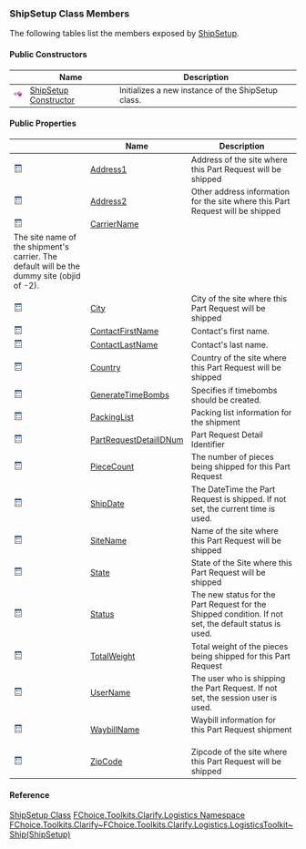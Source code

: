 ### ShipSetup Class Members

The following tables list the members exposed by [ShipSetup](FChoice.Toolkits.Clarify~FChoice.Toolkits.Clarify.Logistics.ShipSetup.md).

#### Public Constructors

|   | Name | Description |
| --- | --- | --- |
| ![Public Constructor](dotnetimages/publicConstructor.png) | [ShipSetup Constructor](FChoice.Toolkits.Clarify~FChoice.Toolkits.Clarify.Logistics.ShipSetup~_ctor.md) | Initializes a new instance of the ShipSetup class.   |

#### Public Properties

|   | Name | Description |
| --- | --- | --- |
| ![Public Property](dotnetimages/publicProperty.png) | [Address1](FChoice.Toolkits.Clarify~FChoice.Toolkits.Clarify.Logistics.ShipSetup~Address1.md) | Address of the site where this Part Request will be shipped   |
| ![Public Property](dotnetimages/publicProperty.png) | [Address2](FChoice.Toolkits.Clarify~FChoice.Toolkits.Clarify.Logistics.ShipSetup~Address2.md) | Other address information for the site where this Part Request will be shipped   |
| ![Public Property](dotnetimages/publicProperty.png) | [CarrierName](FChoice.Toolkits.Clarify~FChoice.Toolkits.Clarify.Logistics.ShipSetup~CarrierName.md) |
The site name of the shipment's carrier. The default will be the dummy site (objid of -2). |
| ![Public Property](dotnetimages/publicProperty.png) | [City](FChoice.Toolkits.Clarify~FChoice.Toolkits.Clarify.Logistics.ShipSetup~City.md) | City of the site where this Part Request will be shipped   |
| ![Public Property](dotnetimages/publicProperty.png) | [ContactFirstName](FChoice.Toolkits.Clarify~FChoice.Toolkits.Clarify.Logistics.ShipSetup~ContactFirstName.md) | Contact's first name.   |
| ![Public Property](dotnetimages/publicProperty.png) | [ContactLastName](FChoice.Toolkits.Clarify~FChoice.Toolkits.Clarify.Logistics.ShipSetup~ContactLastName.md) | Contact's last name.   |
| ![Public Property](dotnetimages/publicProperty.png) | [Country](FChoice.Toolkits.Clarify~FChoice.Toolkits.Clarify.Logistics.ShipSetup~Country.md) | Country of the site where this Part Request will be shipped   |
| ![Public Property](dotnetimages/publicProperty.png) | [GenerateTimeBombs](FChoice.Toolkits.Clarify~FChoice.Toolkits.Clarify.Logistics.ShipSetup~GenerateTimeBombs.md) | Specifies if timebombs should be created.   |
| ![Public Property](dotnetimages/publicProperty.png) | [PackingList](FChoice.Toolkits.Clarify~FChoice.Toolkits.Clarify.Logistics.ShipSetup~PackingList.md) | Packing list information for the shipment   |
| ![Public Property](dotnetimages/publicProperty.png) | [PartRequestDetailIDNum](FChoice.Toolkits.Clarify~FChoice.Toolkits.Clarify.Logistics.ShipSetup~PartRequestDetailIDNum.md) | Part Request Detail Identifier   |
| ![Public Property](dotnetimages/publicProperty.png) | [PieceCount](FChoice.Toolkits.Clarify~FChoice.Toolkits.Clarify.Logistics.ShipSetup~PieceCount.md) | The number of pieces being shipped for this Part Request   |
| ![Public Property](dotnetimages/publicProperty.png) | [ShipDate](FChoice.Toolkits.Clarify~FChoice.Toolkits.Clarify.Logistics.ShipSetup~ShipDate.md) | The DateTime the Part Request is shipped. If not set, the current time is used.   |
| ![Public Property](dotnetimages/publicProperty.png) | [SiteName](FChoice.Toolkits.Clarify~FChoice.Toolkits.Clarify.Logistics.ShipSetup~SiteName.md) | Name of the site where this Part Request will be shipped   |
| ![Public Property](dotnetimages/publicProperty.png) | [State](FChoice.Toolkits.Clarify~FChoice.Toolkits.Clarify.Logistics.ShipSetup~State.md) | State of the Site where this Part Request will be shipped   |
| ![Public Property](dotnetimages/publicProperty.png) | [Status](FChoice.Toolkits.Clarify~FChoice.Toolkits.Clarify.Logistics.ShipSetup~Status.md) | The new status for the Part Request for the Shipped condition. If not set, the default status is used.   |
| ![Public Property](dotnetimages/publicProperty.png) | [TotalWeight](FChoice.Toolkits.Clarify~FChoice.Toolkits.Clarify.Logistics.ShipSetup~TotalWeight.md) | Total weight of the pieces being shipped for this Part Request   |
| ![Public Property](dotnetimages/publicProperty.png) | [UserName](FChoice.Toolkits.Clarify~FChoice.Toolkits.Clarify.Logistics.ShipSetup~UserName.md) | The user who is shipping the Part Request. If not set, the session user is used.   |
| ![Public Property](dotnetimages/publicProperty.png) | [WaybillName](FChoice.Toolkits.Clarify~FChoice.Toolkits.Clarify.Logistics.ShipSetup~WaybillName.md) | Waybill information for this Part Request shipment   |
| ![Public Property](dotnetimages/publicProperty.png) | [ZipCode](FChoice.Toolkits.Clarify~FChoice.Toolkits.Clarify.Logistics.ShipSetup~ZipCode.md) | Zipcode of the site where this Part Request will be shipped   |

#### Reference

[ShipSetup Class](FChoice.Toolkits.Clarify~FChoice.Toolkits.Clarify.Logistics.ShipSetup.md)
[FChoice.Toolkits.Clarify.Logistics Namespace](FChoice.Toolkits.Clarify~FChoice.Toolkits.Clarify.Logistics_namespace.md)
[FChoice.Toolkits.Clarify~FChoice.Toolkits.Clarify.Logistics.LogisticsToolkit~Ship(ShipSetup)](FChoice.Toolkits.Clarify~FChoice.Toolkits.Clarify.Logistics.LogisticsToolkit~Ship(ShipSetup).md)
